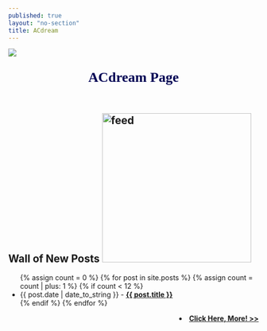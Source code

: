 ```yaml
---
published: true
layout: "no-section"
title: ACdream
---
```


<!--<link rel="stylesheet" href="http://fonts.googleapis.com/css?family=Gloria+Hallelujah|Cabin+Sketch:700"/>-->
<section id="about">

<!--[if lt IE 9]>
<link rel="stylesheet" href="http://fonts.googleapis.com/css?family=Arvo|Amethysta"/>
<h1 style='color: rgb(0, 3, 85);font-family: "Arvo"; font-size: 2000%; line-height: 1.0em; margin: 0 0 0 0; text-align: center;'>ACdream Page</h1>
<![endif]-->

<!--[if !IE]>-->
<link href='/files/fonts/CherrySwash.css' rel='stylesheet' type='text/css'>
<img src="http://acdream.info/img/logo.png"></img>
<h1 style='color: rgb(0, 3, 85);font-family: "Cherry Swash",cursive; font-size: 200%; line-height: 3.0em; margin: 0 0 0 0; text-align: center;'>ACdream Page</h1>

 
</section>
<section id="posts">
  <h1>Wall of New Posts <img src="http://pic.yupoo.com/van9ogh_v/CXOI1D3s/KaYE.png" alt="feed" style="width: 300px" ></a></h1>
  <ul class="posts">
{% assign count = 0 %}
{% for post in site.posts %}
  {% assign count = count | plus: 1 %}
  {% if count < 12 %} 
  <li><span class="date">{{ post.date | date_to_string }}</span> -
  <a href="{{ post.url }}"{% if post.subtitle %} title="{{ post.subtitle | escape }}"{% endif %}><strong>{{ post.title }}</strong></a></li>
  {% endif %}
{% endfor %}
  </ul>
  <li style="text-align: right" ><a href="archive.html"><strong>Click Here, More! >> </strong></a></li>
</section>
